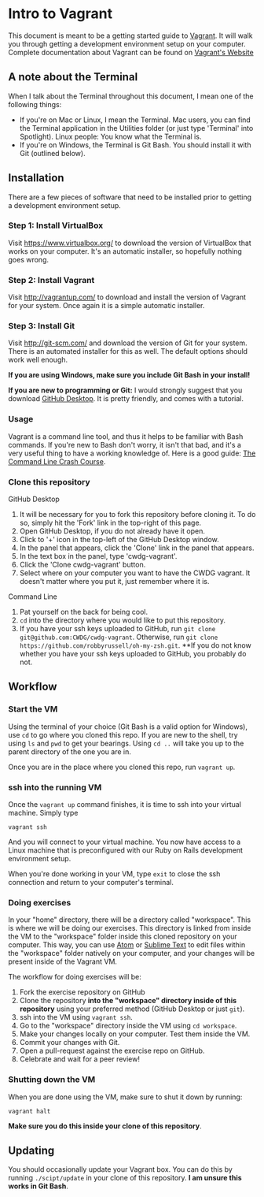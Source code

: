 # Intro to Vagrant

This document is meant to be a getting started guide to [Vagrant](http://vagrantup.com/). It will walk you through getting a development environment setup on your computer. Complete documentation about Vagrant can be found on [Vagrant's Website](https://vagrantup.com/.)

## A note about the Terminal

When I talk about the Terminal throughout this document, I mean one of the following things:

- If you're on Mac or Linux, I mean the Terminal.  Mac users, you can find the Terminal application in the Utilities folder (or just type 'Terminal' into Spotlight). Linux people: You know what the Terminal is.
- If you're on Windows, the Terminal is Git Bash.  You should install it with Git (outlined below).

## Installation

There are a few pieces of software that need to be installed prior to getting a development environment setup.

### Step 1: Install VirtualBox
Visit https://www.virtualbox.org/ to download the version of VirtualBox that works on your computer. It's an automatic installer, so hopefully nothing goes wrong.

### Step 2: Install Vagrant
Visit http://vagrantup.com/ to download and install the version of Vagrant for your system. Once again it is a simple automatic installer.

### Step 3: Install Git
Visit http://git-scm.com/ and download the version of Git for your system. There is an automated installer for this as well. The default options should work well enough.

**If you are using Windows, make sure you include Git Bash in your install!**

**If you are new to programming or Git:** I would strongly suggest that you download [GitHub Desktop](https://desktop.github.com/). It is pretty friendly, and comes with a tutorial.

### Usage

Vagrant is a command line tool, and thus it helps to be familiar with Bash commands. If you're new to Bash don't worry, it isn't that bad, and it's a very useful thing to have a working knowledge of. Here is a good guide: [The Command Line Crash Course](http://cli.learncodethehardway.org/book/).

### Clone this repository

GitHub Desktop
1. It will be necessary for you to fork this repository before cloning it. To do so, simply hit the 'Fork' link in the top-right of this page.
2. Open GitHub Desktop, if you do not already have it open.
3. Click to '+' icon in the top-left of the GitHub Desktop window.
4. In the panel that appears, click the 'Clone' link in the panel that appears.
5. In the text box in the panel, type 'cwdg-vagrant'.
6. Click the 'Clone cwdg-vagrant' button.
7. Select where on your computer you want to have the CWDG vagrant. It doesn't matter where you put it, just remember where it is.

Command Line
1. Pat yourself on the back for being cool.
2. `cd` into the directory where you would like to put this repository.
3. If you have your ssh keys uploaded to GitHub, run `git clone git@github.com:CWDG/cwdg-vagrant`. Otherwise, run `git clone https://github.com/robbyrussell/oh-my-zsh.git`. **If you do not know whether you have your ssh keys uploaded to GitHub, you probably do not.

## Workflow

### Start the VM

Using the terminal of your choice (Git Bash is a valid option for Windows), use `cd` to go where you cloned this repo. If you are new to the shell, try using `ls` and `pwd` to get your bearings. Using `cd ..` will take you up to the parent directory of the one you are in.

Once you are in the place where you cloned this repo, run `vagrant up`.

### ssh into the running VM

Once the `vagrant up` command finishes, it is time to ssh into your virtual machine.  Simply type

```
vagrant ssh
```

And you will connect to your virtual machine.  You now have access to a Linux machine that is preconfigured with our Ruby on Rails development environment setup.

When you're done working in your VM, type `exit` to close the ssh connection and return to your computer's terminal.

### Doing exercises

In your "home" directory, there will be a directory called "workspace". This is where we will be doing our exercises. This directory is linked from inside the VM to the "workspace" folder inside this cloned repository on your computer. This way, you can use [Atom](https://atom.io/) or [Sublime Text](www.sublimetext.com) to edit files within the "workspace" folder natively on your computer, and your changes will be present inside of the Vagrant VM.

The workflow for doing exercises will be:

1. Fork the exercise repository on GitHub
2. Clone the repository **into the "workspace" directory inside of this repository** using your preferred method (GitHub Desktop or just `git`).
3. ssh into the VM using `vagrant ssh`.
4. Go to the "workspace" directory inside the VM using `cd workspace`.
5. Make your changes locally on your computer. Test them inside the VM.
6. Commit your changes with Git.
7. Open a pull-request against the exercise repo on GitHub.
8. Celebrate and wait for a peer review!

### Shutting down the VM

When you are done using the VM, make sure to shut it down by running:

```
vagrant halt
```

**Make sure you do this inside your clone of this repository**.

## Updating

You should occasionally update your Vagrant box. You can do this by running `./scipt/update` in your clone of this repository. **I am unsure this works in Git Bash**.

